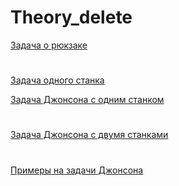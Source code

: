 # Theory_delete
[Задача о рюкзаке](https://neerc.ifmo.ru/wiki/index.php?title=%D0%97%D0%B0%D0%B4%D0%B0%D1%87%D0%B0_%D0%BE_%D1%80%D1%8E%D0%BA%D0%B7%D0%B0%D0%BA%D0%B5#.D0.9C.D0.B5.D1.82.D0.BE.D0.B4_.D0.B4.D0.B8.D0.BD.D0.B0.D0.BC.D0.B8.D1.87.D0.B5.D1.81.D0.BA.D0.BE.D0.B3.D0.BE_.D0.BF.D1.80.D0.BE.D0.B3.D1.80.D0.B0.D0.BC.D0.BC.D0.B8.D1.80.D0.BE.D0.B2.D0.B0.D0.BD.D0.B8.D1.8F)
#
[Задача одного станка](http://koi.tspu.ru/koi_books/gorchakov/stanok.htm)

[Задача Джонсона с одним станком](http://e-maxx.ru/algo/johnson_problem_1)
#
[Задача Джонсона с двумя станками](http://e-maxx.ru/algo/johnson_problem_2)
#
[Примеры на задачи Джонсона](http://courses.washington.edu/ie337/Job%20Shop%20Scheduling.pdf)
